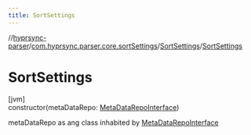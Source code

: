 ```yaml
---
title: SortSettings
---
```

//[hyprsync-parser](../../../index.html)/[com.hyprsync.parser.core.sortSettings](../index.html)/[SortSettings](index.html)/[SortSettings](-sort-settings.html)



# SortSettings



[jvm]\
constructor(metaDataRepo: [MetaDataRepoInterface](../../com.hyprsync.parser.repo.metaData/-meta-data-repo-interface/index.html))



metaDataRepo as ang class inhabited by [MetaDataRepoInterface](../../com.hyprsync.parser.repo.metaData/-meta-data-repo-interface/index.html)



